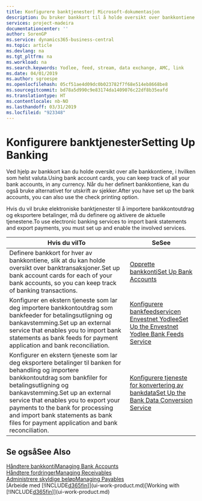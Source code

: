 ```yaml
---
title: Konfigurere banktjenester| Microsoft-dokumentasjon
description: Du bruker bankkort til å holde oversikt over bankkontiene dine og definere bankfeeder, for eksempel Yodlee, for å utveksle data.
services: project-madeira
documentationcenter: ''
author: SorenGP
ms.service: dynamics365-business-central
ms.topic: article
ms.devlang: na
ms.tgt_pltfrm: na
ms.workload: na
ms.search.keywords: Yodlee, feed, stream, data exchange, AMC, link
ms.date: 04/01/2019
ms.author: sgroespe
ms.openlocfilehash: 05cf51ae4d09dc0b023782f7f68e514eb8668be8
ms.sourcegitcommit: bd78a5d990c9e83174da1409076c22df8b35eafd
ms.translationtype: HT
ms.contentlocale: nb-NO
ms.lasthandoff: 03/31/2019
ms.locfileid: "923348"
---
```

# <a name="setting-up-banking"></a><span data-ttu-id="41d69-103">Konfigurere banktjenester</span><span class="sxs-lookup"><span data-stu-id="41d69-103">Setting Up Banking</span></span>
<span data-ttu-id="41d69-104">Ved hjelp av bankkort kan du holde oversikt over alle bankkontiene, i hvilken som helst valuta.</span><span class="sxs-lookup"><span data-stu-id="41d69-104">Using bank account cards, you can keep track of all your bank accounts, in any currency.</span></span> <span data-ttu-id="41d69-105">Når du her definert bankkontiene, kan du også bruke alternativet for utskrift av sjekker.</span><span class="sxs-lookup"><span data-stu-id="41d69-105">After you have set up the bank accounts, you can also use the check printing option.</span></span>

<span data-ttu-id="41d69-106">Hvis du vil bruke elektroniske banktjenester til å importere bankkontoutdrag og eksportere betalinger, må du definere og aktivere de aktuelle tjenestene.</span><span class="sxs-lookup"><span data-stu-id="41d69-106">To use electronic banking services to import bank statements and  export payments, you must set up and enable the involved services.</span></span>

| <span data-ttu-id="41d69-107">Hvis du vil</span><span class="sxs-lookup"><span data-stu-id="41d69-107">To</span></span> | <span data-ttu-id="41d69-108">Se</span><span class="sxs-lookup"><span data-stu-id="41d69-108">See</span></span> |
| --- | --- |
| <span data-ttu-id="41d69-109">Definere bankkort for hver av bankkontiene, slik at du kan holde oversikt over banktransaksjoner.</span><span class="sxs-lookup"><span data-stu-id="41d69-109">Set up bank account cards for each of your bank accounts, so you can keep track of banking transactions.</span></span> |[<span data-ttu-id="41d69-110">Opprette bankkonti</span><span class="sxs-lookup"><span data-stu-id="41d69-110">Set Up Bank Accounts</span></span>](bank-how-setup-bank-accounts.md) |
| <span data-ttu-id="41d69-111">Konfigurer en ekstern tjeneste som lar deg importere bankkontoutdrag som bankfeeder for betalingsutligning og bankavstemming.</span><span class="sxs-lookup"><span data-stu-id="41d69-111">Set up an external service that enables you to import bank statements as bank feeds for payment application and bank reconciliation.</span></span> |[<span data-ttu-id="41d69-112">Konfigurere bankfeedservicen Envestnet Yodlee</span><span class="sxs-lookup"><span data-stu-id="41d69-112">Set Up the Envestnet Yodlee Bank Feeds Service</span></span>](bank-how-setup-bank-statement-service.md) |
| <span data-ttu-id="41d69-113">Konfigurer en ekstern tjeneste som lar deg eksportere betalinger til banken for behandling og importere bankkontoutdrag som bankfiler for betalingsutligning og bankavstemming.</span><span class="sxs-lookup"><span data-stu-id="41d69-113">Set up an external service that enables you to export your payments to the bank for processing  and import bank statements as bank files for payment application and bank reconciliation.</span></span> |[<span data-ttu-id="41d69-114">Konfigurere tjeneste for konvertering av bankdata</span><span class="sxs-lookup"><span data-stu-id="41d69-114">Set Up the Bank Data Conversion Service</span></span>](bank-how-setup-bank-data-conversion-service.md) |

## <a name="see-also"></a><span data-ttu-id="41d69-115">Se også</span><span class="sxs-lookup"><span data-stu-id="41d69-115">See Also</span></span>
[<span data-ttu-id="41d69-116">Håndtere bankkonti</span><span class="sxs-lookup"><span data-stu-id="41d69-116">Managing Bank Accounts</span></span>](bank-manage-bank-accounts.md)  
[<span data-ttu-id="41d69-117">Håndtere fordringer</span><span class="sxs-lookup"><span data-stu-id="41d69-117">Managing Receivables</span></span>](receivables-manage-receivables.md)  
[<span data-ttu-id="41d69-118">Administrere skyldige beløp</span><span class="sxs-lookup"><span data-stu-id="41d69-118">Managing Payables</span></span>](payables-manage-payables.md)  
<span data-ttu-id="41d69-119">[Arbeide med [!INCLUDE[d365fin](includes/d365fin_md.md)]](ui-work-product.md)</span><span class="sxs-lookup"><span data-stu-id="41d69-119">[Working with [!INCLUDE[d365fin](includes/d365fin_md.md)]](ui-work-product.md)</span></span>
